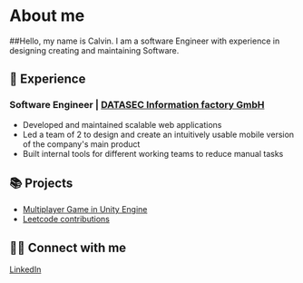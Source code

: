 # About me

##Hello, my name is Calvin. I am a software Engineer with experience in designing creating and maintaining Software.

## 💼 Experience

  ### Software Engineer | [DATASEC Information factory GmbH](https://datasec.de/)
  
  + Developed and maintained scalable web applications
  + Led a team of 2 to design and create an intuitively usable mobile version of the company's main product
  + Built internal tools for different working teams to reduce manual tasks

## 📚 Projects
  + [Multiplayer Game in Unity Engine](https://github.com/Nycz-lab/Mischief)
  + [Leetcode contributions](https://leetcode.com/u/calvint-97/)

## 👋🏻 Connect with me
  [LinkedIn](https://www.linkedin.com/in/calvin-thiele-7901a1338/)
